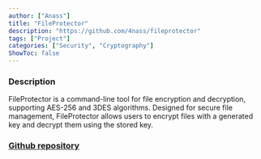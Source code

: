 ```yaml
---
author: ["Anass"]
title: "FileProtector"
description: "https://github.com/4nass/fileprotector"
tags: ["Project"]
categories: ["Security", "Cryptography"]
ShowToc: false
---
```


### Description

FileProtector is a command-line tool for file encryption and decryption, supporting AES-256 and 3DES algorithms. Designed for secure file management, FileProtector allows users to encrypt files with a generated key and decrypt them using the stored key.

### [Github repository](https://github.com/4nass/fileprotector)